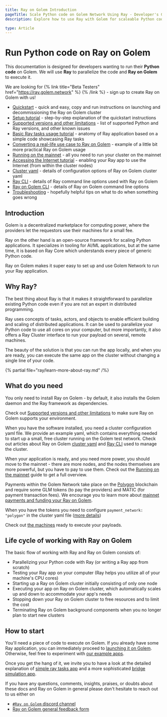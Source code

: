 ```yaml
---
title: Ray on Golem Introduction
pageTitle: Scale Python code on Golem Network Using Ray - Developer's Guide
description: Explore how to use Ray with Golem for scaleable Python code execution. Quickstarts, tutorials, and troubleshooting tips for developers.

type: Article
---
```


# Run Python code on Ray on Golem

This documentation is designed for developers wanting to run their **Python code** on Golem.
We will use **Ray** to parallelize the code and **Ray on Golem** to execute it.

We are looking for {% link title="Beta Testers" href="https://ray.golem.network" %} {% /link %} - sign up to create Ray on Golem with us!

- [Quickstart](/docs/ja/creators/ray/quickstart) - quick and easy, copy and run instructions on launching and decommissioning the Ray on Golem cluster
- [Setup tutorial](/docs/ja/creators/ray/setup-tutorial) - step-by-step explanation of the quickstart instructions
- [Supported versions and other limitations](/docs/ja/creators/ray/supported-versions-and-other-limitations) - list of supported Python and Ray versions, and other known issues
- [Basic Ray tasks usage tutorial](/docs/ja/creators/ray/basic-ray-tasks-usage-tutorial) - anatomy of Ray application based on a simple code showcasing Ray tasks
- [Converting a real-life use case to Ray on Golem](/docs/ja/creators/ray/conversion-to-ray-on-golem-tutorial) - example of a little bit more practical Ray on Golem usage
- [Running on the mainnet](/docs/ja/creators/ray/mainnet) - all you need to run your cluster on the mainnet
- [Accessing the Internet tutorial](/docs/ja/creators/ray/outbound) - enabling your Ray app to use the Internet (from within the cluster nodes)
- [Cluster yaml](/docs/ja/creators/ray/cluster-yaml) - details of configuration options of Ray on Golem cluster yaml
- [Ray CLI](/docs/ja/creators/ray/ray-cli) - details of Ray command line options used with Ray on Golem
- [Ray on Golem CLI](/docs/ja/creators/ray/ray-on-golem-cli) - details of Ray on Golem command line options
- [Troubleshooting](/docs/ja/creators/ray/troubleshooting) - hopefully helpful tips on what to do when something goes wrong

## Introduction

Golem is a decentralized marketplace for computing power, where the providers let the requestors use their machines for a small fee.

Ray on the other hand is an open-source framework for scaling Python applications.
It specializes in tooling for AI/ML applications, but at the same time, it is based on Ray Core which understands every piece of generic Python code.

Ray on Golem makes it super easy to set up and use Golem Network to run your Ray application.

## Why Ray?

The best thing about Ray is that it makes it straightforward to parallelize existing Python code even if you are not an expert in distributed programming.

Ray uses concepts of tasks, actors, and objects to enable efficient building and scaling of distributed applications.
It can be used to parallelize your Python code to use all cores on your computer, but more importantly, it also offers a Ray Cluster interface to run your payload on several, remote machines.

The beauty of the solution is that you can run the app locally, and when you are ready, you can execute the same app on the cluster without changing a single line of your code.

{% partial file="ray/learn-more-about-ray.md" /%}

## What do you need

You only need to install Ray on Golem - by default, it also installs the Golem daemon and the Ray framework as dependencies.

Check out [Supported versions and other limitations](/docs/ja/creators/ray/supported-versions-and-other-limitations) to make sure Ray on Golem supports your environment.

When you have the software installed, you need a cluster configuration yaml file.
We provide an example yaml, which contains everything needed to start up a small, free cluster running on the Golem test network.
Check out articles about Ray on Golem [cluster yaml](/docs/ja/creators/ray/cluster-yaml) and [Ray CLI](/docs/ja/creators/ray/ray-cli) used to manage the cluster.

When your application is ready, and you need more power, you should move to the mainnet - there are more nodes, and the nodes themselves are more powerful, but you have to pay to use them.
Check out the [Running on the mainnet](/docs/ja/creators/ray/mainnet) guide to get a full overview.

Payments within the Golem Network take place on the [Polygon](https://polygon.technology) blockchain and require some GLM tokens (to pay the providers) and MATIC (for payment transaction fees).
We encourage you to learn more about [mainnet payments and funding your Ray on Golem](/docs/ja/creators/javascript/guides/switching-to-mainnet).

When you have the tokens you need to configure `payment_network: "polygon"` in the cluster yaml file ([more details](/docs/ja/creators/ray/cluster-yaml#network))

Check out [the machines](https://stats.golem.network/network/providers/online) ready to execute your payloads.

## Life cycle of working with Ray on Golem

The basic flow of working with Ray and Ray on Golem consists of:

- Parallelizing your Python code with Ray (or writing a Ray app from scratch)
- Testing your Ray app on your computer (Ray helps you utilize all of your machine's CPU cores)
- Starting up a Ray on Golem cluster initially consisting of only one node
- Executing your app on Ray on Golem cluster, which automatically scales up and down to accommodate your app's needs
- Stopping down your Ray on Golem cluster to free resources and to limit the cost
- Terminating Ray on Golem background components when you no longer plan to start new clusters

## How to start

You'll need a piece of code to execute on Golem. If you already have some Ray application, you can immediately proceed to [launching it on Golem](/docs/ja/creators/ray/setup-tutorial).
Otherwise, feel free to experiment with [our example apps](https://github.com/golemfactory/ray-on-golem/tree/main/examples).

Once you get the hang of it, we invite you to have a look at the detailed explanation of [simple ray tasks app](/docs/ja/creators/ray/basic-ray-tasks-usage-tutorial) and a more sophisticated [bridge simulation app](/docs/ja/creators/ray/conversion-to-ray-on-golem-tutorial).

If you have any questions, comments, insights, praises, or doubts about these docs and Ray on Golem in general please don't hesitate to reach out to us either on

- [`#Ray on Golem` discord channel](https://chat.golem.network/)
- [Ray on Golem general feedback form](https://qkjx8blh5hm.typeform.com/to/GtaCVz0b)
